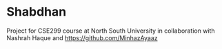 # Shabdhan
Project for CSE299 course at North South University in collaboration with Nashrah Haque and https://github.com/MinhazAyaaz

